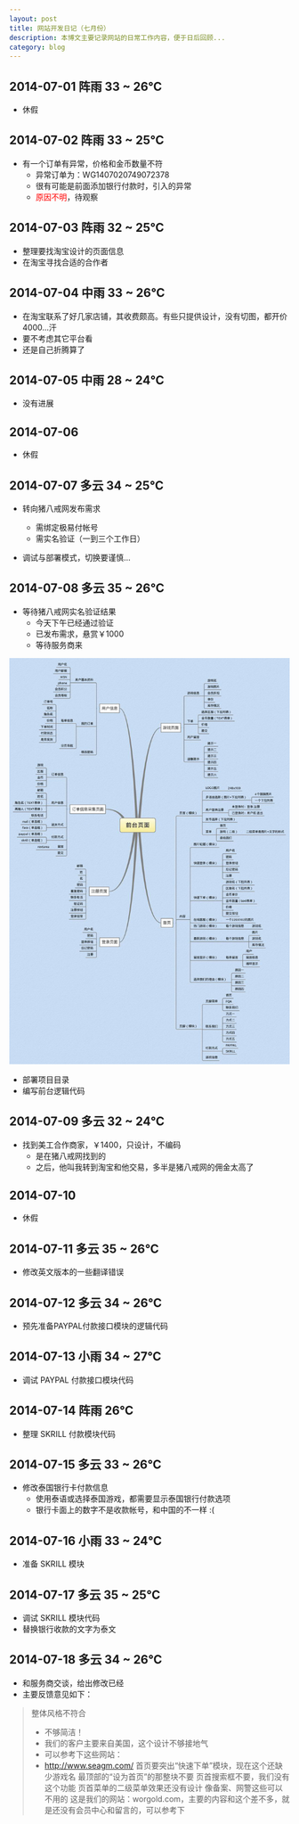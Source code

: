 ```yaml
---
layout: post
title: 网站开发日记（七月份）
description: 本博文主要记录网站的日常工作内容，便于日后回顾...
category: blog
---
```


##	2014-07-01	阵雨	33 ~ 26℃

+	休假

##	2014-07-02	阵雨	33 ~ 25℃

+	有一个订单有异常，价格和金币数量不符
	*	异常订单为：WG1407020749072378
	*	很有可能是前面添加银行付款时，引入的异常
	*	<font color="red">原因不明</font>，待观察

##	2014-07-03	阵雨	32 ~ 25℃

+	整理要找淘宝设计的页面信息
+	在淘宝寻找合适的合作者

##	2014-07-04	中雨	33 ~ 26℃

+	在淘宝联系了好几家店铺，其收费颇高。有些只提供设计，没有切图，都开价4000...汗
+	要不考虑其它平台看
+	还是自己折腾算了

##	2014-07-05	中雨	28 ~ 24℃

+	没有进展

##	2014-07-06

+	休假

##	2014-07-07	多云	34 ~ 25℃

+	转向猪八戒网发布需求
	*	需绑定极易付帐号
	*	需实名验证（一到三个工作日）

+	调试与部署模式，切换要谨慎...

##	2014-07-08	多云	35 ~ 26℃

+	等待猪八戒网实名验证结果
	*	今天下午已经通过验证
	*	已发布需求，悬赏￥1000
	*	等待服务商来

![需求信息](/images/posts/require.jpg "需求报告")

+	部署项目目录
+	编写前台逻辑代码

##	2014-07-09	多云	32 ~ 24℃

+	找到美工合作商家，￥1400，只设计，不编码
	*	是在猪八戒网找到的
	*	之后，他叫我转到淘宝和他交易，多半是猪八戒网的佣金太高了

##	2014-07-10

+	休假

##	2014-07-11	多云	35 ~ 26℃

+	修改英文版本的一些翻译错误	

##	2014-07-12	多云	34 ~ 26℃

+	预先准备PAYPAL付款接口模块的逻辑代码

##	2014-07-13	小雨	34 ~ 27℃

+	调试 PAYPAL 付款接口模块代码

##	2014-07-14	阵雨	26℃

+	整理 SKRILL 付款模块代码

## 2014-07-15	多云	33 ~ 26℃

+	修改泰国银行卡付款信息
	*	使用泰语或选择泰国游戏，都需要显示泰国银行付款选项
	*	银行卡面上的数字不是收款帐号，和中国的不一样 :(

##	2014-07-16	小雨	33 ~ 24℃

+	准备 SKRILL 模块

##	2014-07-17	多云	35 ~ 25℃

+	调试 SKRILL 模块代码
+	替换银行收款的文字为泰文

##	2014-07-18	多云	34 ~ 26℃	

+	和服务商交谈，给出修改已经
+	主要反馈意见如下：

> 整体风格不符合
> - 不够简洁！
> - 我们的客户主要来自美国，这个设计不够接地气
> - 可以参考下这些网站：
> - http://www.seagm.com/
> 首页要突出“快速下单”模块，现在这个还缺少游戏名
> 最顶部的“设为首页”的那整块不要
> 页首搜索框不要，我们没有这个功能
> 页首菜单的二级菜单效果还没有设计
> 像备案、网警这些可以不用的
> 这是我们的网站：worgold.com，主要的内容和这个差不多，就是还没有会员中心和留言的，可以参考下
